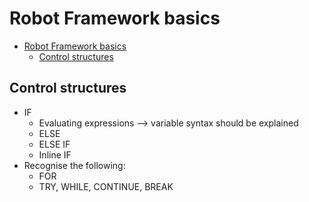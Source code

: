 # Robot Framework basics

- [Robot Framework basics](#robot-framework-basics)
  - [Control structures](#control-structures)

## Control structures

- IF
  - Evaluating expressions --> variable syntax should be explained 
  - ELSE
  - ELSE IF
  - Inline IF
- Recognise the following:
  - FOR
  - TRY, WHILE, CONTINUE, BREAK
